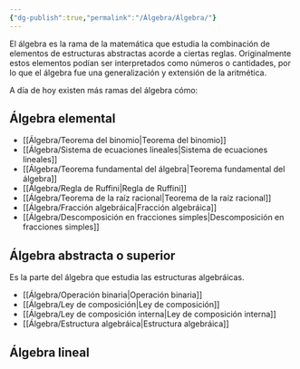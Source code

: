 ```yaml
---
{"dg-publish":true,"permalink":"/Álgebra/Álgebra/"}
---
```


El álgebra es la rama de la matemática que estudia la combinación de elementos de estructuras abstractas acorde a ciertas reglas. Originalmente estos elementos podían ser interpretados como números o cantidades, por lo que el álgebra fue una generalización y extensión de la aritmética. 

A día de hoy existen más ramas del álgebra cómo:

## Álgebra elemental
- [[Álgebra/Teorema del binomio\|Teorema del binomio]]
- [[Álgebra/Sistema de ecuaciones lineales\|Sistema de ecuaciones lineales]]
- [[Álgebra/Teorema fundamental del álgebra\|Teorema fundamental del álgebra]]
- [[Álgebra/Regla de Ruffini\|Regla de Ruffini]]
- [[Álgebra/Teorema de la raíz racional\|Teorema de la raíz racional]]
- [[Álgebra/Fracción algebráica\|Fracción algebráica]]
- [[Álgebra/Descomposición en fracciones simples\|Descomposición en fracciones simples]]
## Álgebra abstracta o superior
Es la parte del álgebra que estudia las estructuras algebráicas.
- [[Álgebra/Operación binaria\|Operación binaria]]
- [[Álgebra/Ley de composición\|Ley de composición]]
- [[Álgebra/Ley de composición interna\|Ley de composición interna]]
- [[Álgebra/Estructura algebráica\|Estructura algebráica]]
## Álgebra lineal